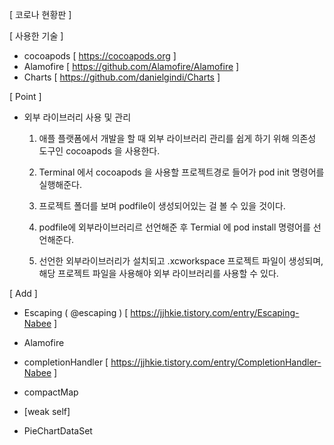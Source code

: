 [ 코로나 현황판 ]


[ 사용한 기술 ]

  - cocoapods [   https://cocoapods.org ]
  - Alamofire [ https://github.com/Alamofire/Alamofire ]
  - Charts [ https://github.com/danielgindi/Charts ] 

[ Point ] 

  - 외부 라이브러리 사용 및 관리
  
    1. 애플 플랫폼에서 개발을 할 때 외부 라이브러리 관리를 쉽게 하기 위해 의존성 도구인 cocoapods 을 사용한다.
      
    2. Terminal 에서 cocoapods 을 사용할 프로젝트경로 들어가 pod init 명령어를 실행해준다.
    
    3. 프로젝트 폴더를 보며 podfile이 생성되어있는 걸 볼 수 있을 것이다.
    
    4. podfile에 외부라이브러리르 선언해준 후 Termial 에 pod install 명령어를 선언해준다.
    
    5. 선언한 외부라이브러리가 설치되고 .xcworkspace 프로젝트 파일이 생성되며, 해당 프로젝트 파일을 사용해야 외부 라이브러리를 사용할 수 있다.
    
    
[ Add ]
    
- Escaping ( @escaping )   [ https://jjhkie.tistory.com/entry/Escaping-Nabee ]

- Alamofire 
    
- completionHandler    [ https://jjhkie.tistory.com/entry/CompletionHandler-Nabee ]
    
- compactMap
    
- [weak self]
    
- PieChartDataSet
              

    
    
    
